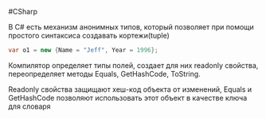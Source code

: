 #CSharp 

В C# есть механизм анонимных типов, который позволяет при помощи простого синтаксиса создавать кортежи(tuple)

```C#
var o1 = new {Name = "Jeff", Year = 1996};
```

Компилятор определяет типы полей, создает для них readonly свойства, переопределяет методы Equals, GetHashCode, ToString.

Readonly свойства защищают хеш-код объекта от изменений, Equals и GetHashCode позволяют использовать этот объект в качестве ключа для словаря